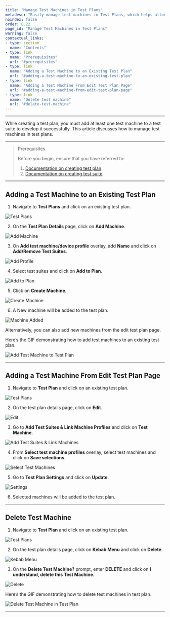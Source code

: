 ```yaml
---
title: "Manage Test Machines in Test Plans"
metadesc: "Easily manage test machines in Test Plans, which helps allocate tests to specific machines. Learn how to allot test machines for test plans in Testsigma."
noindex: false
order: 8.22
page_id: "Manage Test Machines in Test Plans"
warning: false
contextual_links:
- type: section
  name: "Contents" 
- type: link
  name: "Prerequisites"
  url: "#prerequisites"
- type: link
  name: "Adding a Test Machine to an Existing Test Plan"
  url: "#adding-a-test-machine-to-an-existing-test-plan"
- type: link
  name: "Adding a Test Machine From Edit Test Plan Page"
  url: "#adding-a-test-machine-from-edit-test-plan-page"
- type: link
  name: "Delete test machine"
  url: "#delete-test-machine"
---
```



---

While creating a test plan, you must add at least one test machine to a test suite to develop it successfully. This article discusses how to manage test machines in test plans.


---

> <p id="prerequisites">Prerequisites</p>
>
> Before you begin, ensure that you have referred to:
> 1. [Documentation on creating test plan](https://testsigma.com/docs/test-management/test-plans/overview/).
> 2. [Documentation on creating test suite](https://testsigma.com/docs/test-management/test-suites/overview/). 

---

## **Adding a Test Machine to an Existing Test Plan**

1. Navigate to **Test Plans** and click on an existing test plan.

![Test Plans](https://s3.amazonaws.com/static-docs.testsigma.com/new_images/projects/applications/tmitpnav.png)


2. On the **Test Plan Details** page, click on **Add Machine**.

![Add Machine](https://s3.amazonaws.com/static-docs.testsigma.com/new_images/projects/applications/tmitpatm.png)

3. On **Add test machine/device profile** overlay, add **Name** and click on **Add/Remove Test Suites**.

![Add Profile](https://s3.amazonaws.com/static-docs.testsigma.com/new_images/projects/applications/tmitptmprofile.png)

4. Select test suites and click on **Add to Plan**.

![Add to Plan](https://s3.amazonaws.com/static-docs.testsigma.com/new_images/projects/applications/tmitpaddtoplan.png)

5. Click on **Create Machine**.

![Create Machine](https://s3.amazonaws.com/static-docs.testsigma.com/new_images/projects/applications/tmitpcrmac.png)

6. A New machine will be added to the test plan. 

![Machine Added](https://s3.amazonaws.com/static-docs.testsigma.com/new_images/projects/applications/tmitpmiattp.png)

Alternatively, you can also add new machines from the edit test plan page. 

Here’s the GIF demonstrating how to add test machines to an existing test plan.

![Add Test Machine to Test Plan](https://s3.amazonaws.com/static-docs.testsigma.com/new_images/projects/applications/TestMachine.gif)

---

## **Adding a Test Machine From Edit Test Plan Page**

1. Navigate to **Test Plan** and click on an existing test plan.

![Test Plans](https://s3.amazonaws.com/static-docs.testsigma.com/new_images/projects/applications/tmitpnav.png)

2. On the test plan details page, click on **Edit**.

![Edit](https://s3.amazonaws.com/static-docs.testsigma.com/new_images/projects/applications/tmitpedit.png)

3. Go to **Add Test Suites & Link Machine Profiles** and click on **Test Machine**. 

![Add Test Suites & Link Machines](https://s3.amazonaws.com/static-docs.testsigma.com/new_images/projects/applications/tmitpstwo.png)

4. From **Select test machine profiles** overlay, select test machines and click on **Save selections**. 

![Select Test Machines](https://s3.amazonaws.com/static-docs.testsigma.com/new_images/projects/applications/tmitpsss.png)

5. Go to **Test Plan Settings** and click on **Update**.

![Settings](https://s3.amazonaws.com/static-docs.testsigma.com/new_images/projects/applications/tmitpsupdate.png)

6. Selected machines will be added to the test plan.

---

## **Delete Test Machine**

1. Navigate to **Test Plan** and click on an existing test plan.

![Test Plans](https://s3.amazonaws.com/static-docs.testsigma.com/new_images/projects/applications/tmitpnavtpe.png)

2. On the test plan details page, click on **Kebab Menu** and click on **Delete**.

![Kebab Menu](https://s3.amazonaws.com/static-docs.testsigma.com/new_images/projects/applications/tmitpkm.png)

3. On the **Delete Test Machine?** prompt, enter **DELETE** and click on **I understand, delete this Test Machine**.

![Delete](https://s3.amazonaws.com/static-docs.testsigma.com/new_images/projects/applications/tmitpprompt.png)

Here’s the GIF demonstrating how to delete test machines in test plan.

![Delete Test Machine in Test Plan](https://s3.amazonaws.com/static-docs.testsigma.com/new_images/projects/applications/DeleteTestMadhine.gif)

---